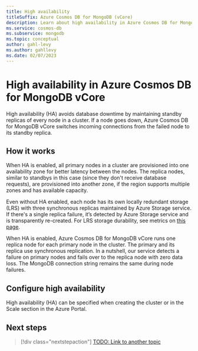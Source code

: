 ```yaml
---
title: High availability 
titleSuffix: Azure Cosmos DB for MongoDB (vCore)
description: Learn about high availability in Azure Cosmos DB for MongoDB vCore.
ms.service: cosmos-db
ms.subservice: mongodb
ms.topic: conceptual
author: gahl-levy
ms.author: gahllevy
ms.date: 02/07/2023
---
```


# High availability in Azure Cosmos DB for MongoDB vCore

High availability (HA) avoids database downtime by maintaining standby replicas of every node in a cluster. If a node goes down, Azure Cosmos DB for MongoDB vCore switches incoming connections from the failed node to its standby replica.

## How it works

When HA is enabled, all primary nodes in a cluster are provisioned into one availability zone for better latency between the nodes. The replica nodes, similar to standbys in this case (since they don't receive database requests), are provisioned into another zone, if the region supports multiple zones and has available capacity.

Even without HA enabled, each node has its own locally redundant storage (LRS) with three synchronous replicas maintained by Azure Storage service. If there's a single replica failure, it’s detected by Azure Storage service and is transparently re-created. For LRS storage durability, see metrics on [this page](../../../storage/common/storage-redundancy.md#summary-of-redundancy-options).

When HA is enabled, Azure Cosmos DB for MongoDB vCore runs one replica node for each primary node in the cluster. The primary and its replica use synchronous replication. In a nutshell, our service detects a failure on primary nodes and fails over to the replica node with zero data loss. The MongoDB connection string remains the same during node failures.

## Configure high availability

High availability (HA) can be specified when creating the cluster or in the Scale section in the Azure Portal.

## Next steps

> [!div class="nextstepaction"]
> [TODO: Link to another topic](about:blank)
